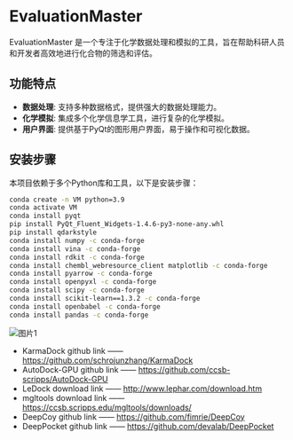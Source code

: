 # EvaluationMaster

EvaluationMaster 是一个专注于化学数据处理和模拟的工具，旨在帮助科研人员和开发者高效地进行化合物的筛选和评估。

## 功能特点

- **数据处理**: 支持多种数据格式，提供强大的数据处理能力。
- **化学模拟**: 集成多个化学信息学工具，进行复杂的化学模拟。
- **用户界面**: 提供基于PyQt的图形用户界面，易于操作和可视化数据。

## 安装步骤

本项目依赖于多个Python库和工具，以下是安装步骤：

```bash
conda create -n VM python=3.9
conda activate VM
conda install pyqt
pip install PyQt_Fluent_Widgets-1.4.6-py3-none-any.whl
pip install qdarkstyle
conda install numpy -c conda-forge
conda install vina -c conda-forge
conda install rdkit -c conda-forge
conda install chembl_webresource_client matplotlib -c conda-forge
conda install pyarrow -c conda-forge
conda install openpyxl -c conda-forge
conda install scipy -c conda-forge
conda install scikit-learn==1.3.2 -c conda-forge
conda install openbabel -c conda-forge
conda install pandas -c conda-forge
```

![图片1](https://github.com/shenzheyuan2020/EvaluationMaster/assets/73147896/cb0ba3e5-7620-4733-b8dc-0dbf21337d8e)

- KarmaDock github link  ——  https://github.com/schrojunzhang/KarmaDock
- AutoDock-GPU github link ——  https://github.com/ccsb-scripps/AutoDock-GPU
- LeDock download link  ——  http://www.lephar.com/download.htm
- mgltools download link  —— https://ccsb.scripps.edu/mgltools/downloads/
- DeepCoy github link  ——  https://github.com/fimrie/DeepCoy
- DeepPocket github link  ——    https://github.com/devalab/DeepPocket
